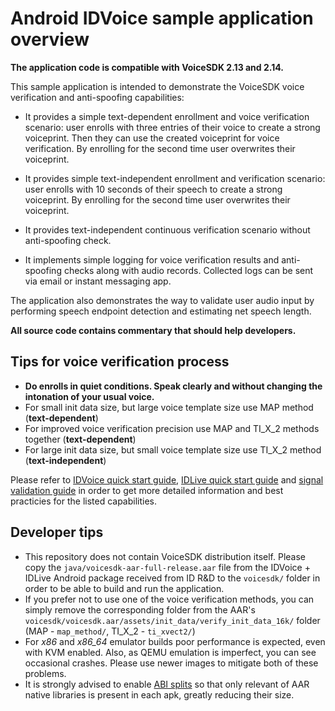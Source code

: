 Android IDVoice sample application overview
===========================================

**The application code is compatible with VoiceSDK 2.13 and 2.14.**

This sample application is intended to demonstrate the VoiceSDK voice verification 
and anti-spoofing capabilities:

* It provides a simple text-dependent enrollment and voice verification scenario: user enrolls with three entries of their voice to create a strong voiceprint. Then they can use the created voiceprint for voice verification. By enrolling for the second time user overwrites their voiceprint.

* It provides simple text-independent enrollment and verification scenario: user enrolls with 10 seconds of their speech to create a strong voiceprint. By enrolling for the second time user overwrites their voiceprint.

* It provides text-independent continuous verification scenario without anti-spoofing check.

* It implements simple logging for voice verification results and anti-spoofing checks along with audio records. Collected logs can be sent via email or instant messaging app.

The application also demonstrates the way to validate user audio input by performing speech endpoint detection and estimating net speech length.

**All source code contains commentary that should help developers.**

Tips for voice verification process
-----------------------------------

- **Do enrolls in quiet conditions. Speak clearly and without changing the intonation of your usual voice.**
- For small init data size, but large voice template size use MAP method (**text-dependent**)
- For improved voice verification precision use MAP and TI_X_2 methods together (**text-dependent**)
- For large init data size, but small voice template size use TI_X_2 method (**text-independent**)

Please refer to [IDVoice quick start guide](https://docs.idrnd.net/voice/#idvoice-speaker-verification), [IDLive quick start guide](https://docs.idrnd.net/voice/#idlive-voice-anti-spoofing) and [signal validation guide](https://docs.idrnd.net/voice/#signal-validation-utilities) in order to get more detailed information and best practicies for the listed capabilities.

Developer tips
--------------

- This repository does not contain VoiceSDK distribution itself. Please copy the `java/voicesdk-aar-full-release.aar` file from the IDVoice + IDLive Android package received from ID R&D to the `voicesdk/` folder in order to be able to build and run the application.
- If you prefer not to use one of the voice verification methods, you can simply remove the corresponding folder from the AAR's `voicesdk/voicesdk.aar/assets/init_data/verify_init_data_16k/` folder (MAP - `map_method/`, TI_X_2 - `ti_xvect2/`)
- For *x86* and *x86_64* emulator builds poor performance is expected, even with KVM enabled. Also, as QEMU emulation is imperfect, you can see occasional crashes. Please use newer images to mitigate both of these problems.
- It is strongly advised to enable [ABI splits](https://developer.android.com/studio/build/configure-apk-splits) so that only relevant of AAR native libraries is present in each apk, greatly reducing their size.
